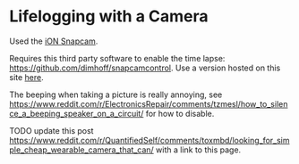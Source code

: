 # Lifelogging with a Camera

Used the [iON Snapcam](https://amzn.to/3JqQ6kA).

Requires this third party software to enable the time lapse:
https://github.com/dimhoff/snapcamcontrol. Use a version hosted on this site
[here](/snapcamcontrol.html).

The beeping when taking a picture is really annoying, see
https://www.reddit.com/r/ElectronicsRepair/comments/tzmesl/how_to_silence_a_beeping_speaker_on_a_circuit/
for how to disable.

TODO update this post
https://www.reddit.com/r/QuantifiedSelf/comments/toxmbd/looking_for_simple_cheap_wearable_camera_that_can/
with a link to this page.

